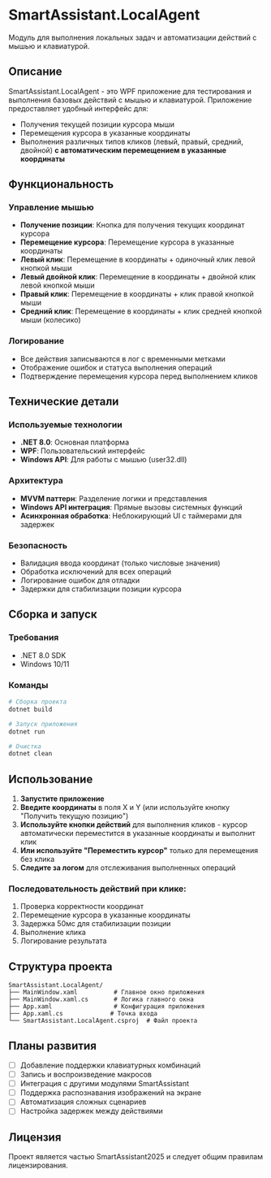# SmartAssistant.LocalAgent

Модуль для выполнения локальных задач и автоматизации действий с мышью и клавиатурой.

## Описание

SmartAssistant.LocalAgent - это WPF приложение для тестирования и выполнения базовых действий с мышью и клавиатурой. Приложение предоставляет удобный интерфейс для:

- Получения текущей позиции курсора мыши
- Перемещения курсора в указанные координаты
- Выполнения различных типов кликов (левый, правый, средний, двойной) **с автоматическим перемещением в указанные координаты**

## Функциональность

### Управление мышью
- **Получение позиции**: Кнопка для получения текущих координат курсора
- **Перемещение курсора**: Перемещение курсора в указанные координаты
- **Левый клик**: Перемещение в координаты + одиночный клик левой кнопкой мыши
- **Левый двойной клик**: Перемещение в координаты + двойной клик левой кнопкой мыши
- **Правый клик**: Перемещение в координаты + клик правой кнопкой мыши
- **Средний клик**: Перемещение в координаты + клик средней кнопкой мыши (колесико)

### Логирование
- Все действия записываются в лог с временными метками
- Отображение ошибок и статуса выполнения операций
- Подтверждение перемещения курсора перед выполнением кликов

## Технические детали

### Используемые технологии
- **.NET 8.0**: Основная платформа
- **WPF**: Пользовательский интерфейс
- **Windows API**: Для работы с мышью (user32.dll)

### Архитектура
- **MVVM паттерн**: Разделение логики и представления
- **Windows API интеграция**: Прямые вызовы системных функций
- **Асинхронная обработка**: Неблокирующий UI с таймерами для задержек

### Безопасность
- Валидация ввода координат (только числовые значения)
- Обработка исключений для всех операций
- Логирование ошибок для отладки
- Задержки для стабилизации позиции курсора

## Сборка и запуск

### Требования
- .NET 8.0 SDK
- Windows 10/11

### Команды
```bash
# Сборка проекта
dotnet build

# Запуск приложения
dotnet run

# Очистка
dotnet clean
```

## Использование

1. **Запустите приложение**
2. **Введите координаты** в поля X и Y (или используйте кнопку "Получить текущую позицию")
3. **Используйте кнопки действий** для выполнения кликов - курсор автоматически переместится в указанные координаты и выполнит клик
4. **Или используйте "Переместить курсор"** только для перемещения без клика
5. **Следите за логом** для отслеживания выполненных операций

### Последовательность действий при клике:
1. Проверка корректности координат
2. Перемещение курсора в указанные координаты
3. Задержка 50мс для стабилизации позиции
4. Выполнение клика
5. Логирование результата

## Структура проекта

```
SmartAssistant.LocalAgent/
├── MainWindow.xaml          # Главное окно приложения
├── MainWindow.xaml.cs       # Логика главного окна
├── App.xaml                 # Конфигурация приложения
├── App.xaml.cs             # Точка входа
└── SmartAssistant.LocalAgent.csproj  # Файл проекта
```

## Планы развития

- [ ] Добавление поддержки клавиатурных комбинаций
- [ ] Запись и воспроизведение макросов
- [ ] Интеграция с другими модулями SmartAssistant
- [ ] Поддержка распознавания изображений на экране
- [ ] Автоматизация сложных сценариев
- [ ] Настройка задержек между действиями

## Лицензия

Проект является частью SmartAssistant2025 и следует общим правилам лицензирования.